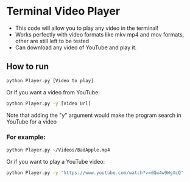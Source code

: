 # Terminal Video Player

- This code will allow you to play any video in the terminal!
- Works perfectly with video formats like mkv mp4 and mov formats, other are still left to be tested
- Can download any video of YouTube and play it.

## How to run

```bash
python Player.py [Video to play]
```
Or if you want a video from YouTube:
```bash
python Player.py -y [Video Url]
```
Note that adding the "y" argument would make the program search in YouTube for a video

### For example:

```bash
python Player.py ~/Videos/BadApple.mp4
```

Or if you want to play a YouTube video:

```bash
python Player.py -y "https://www.youtube.com/watch?v=dQw4w9WgXcQ"
```
